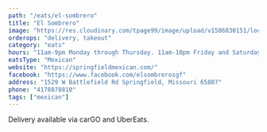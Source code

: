```yaml
---
path: "/eats/el-sombrero"
title: "El Sombrero"
image: "https://res.cloudinary.com/tpage99/image/upload/v1586830151/local417eats/local417eatslogo.png"
orderops: "delivery, takeout"
category: "eats"
hours: "11am-9pm Monday through Thursday. 11am-10pm Friday and Saturday. 11am-8:30pm Sunday"
eatsType: "Mexican"
website: "https://springfieldmexican.com/"
facebook: "https://www.facebook.com/elsombrerosgf"
address: "1529 W Battlefield Rd Springfield, Missouri 65807"
phone: "4178878810"
tags: ["mexican"]
---
```


Delivery available via carGO and UberEats.
